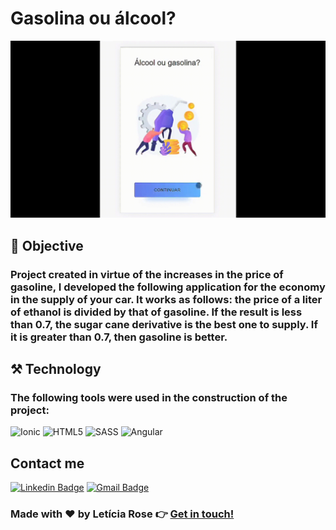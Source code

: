 # Gasolina ou álcool?

![](https://github.com/leticiarose/GasolinaOuAlcool/blob/a1297faaf07747eebb78a0bba7c9850b354aa963/Demonstration.gif)

## 📌 Objective

### Project created in virtue of the increases in the price of gasoline, I developed the following application for the economy in the supply of your car. It works as follows: the price of a liter of ethanol is divided by that of gasoline. If the result is less than 0.7, the sugar cane derivative is the best one to supply. If it is greater than 0.7, then gasoline is better.

## ⚒️ Technology

### The following tools were used in the construction of the project:

![Ionic](https://img.shields.io/badge/-Ionic-84AAF7?style=flat-square&logo=ionic&logoColor=white)
![HTML5](https://img.shields.io/badge/-HTML5-E34F26?style=flat-square&logo=html5&logoColor=white)
![SASS](https://img.shields.io/badge/-SASS-C76494?style=flat-square&logo=sass&logoColor=white)
![Angular](https://img.shields.io/badge/-Angular-BD002E?style=flat-square&logo=angular&logoColor=white)


## Contact me

[![Linkedin Badge](https://img.shields.io/badge/-Letícia_Rose-FF82AB?style=flat-square&logo=Linkedin&logoColor=white&link=https://www.linkedin.com/in/letíciarose/)](https://www.linkedin.com/in/letíciarose/) 
[![Gmail Badge](https://img.shields.io/badge/-leticia.rosedesanatana@gmail.com-FF82AB?style=flat-square&logo=Gmail&logoColor=white&link=mailto:leticia.rosedesanatana@gmail.com)](mailto:leticia.rosedesanatana@gmail.com)


### Made with ❤️ by Letícia Rose 👉 [Get in touch! ](https://www.linkedin.com/in/let%C3%ADciarose/)

